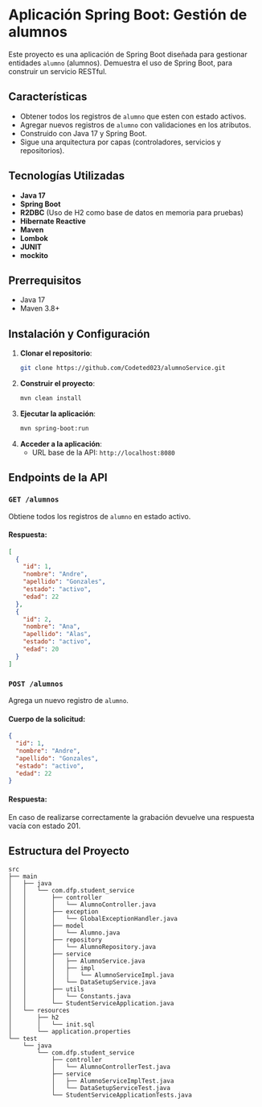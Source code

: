 # Aplicación Spring Boot: Gestión de alumnos

Este proyecto es una aplicación de Spring Boot diseñada para gestionar entidades `alumno` (alumnos). Demuestra el uso de Spring Boot, para construir un servicio RESTful.

## Características

- Obtener todos los registros de `alumno` que esten con estado activos.
- Agregar nuevos registros de `alumno` con validaciones en los atributos.
- Construido con Java 17 y Spring Boot.
- Sigue una arquitectura por capas (controladores, servicios y repositorios).

## Tecnologías Utilizadas

- **Java 17**
- **Spring Boot**
- **R2DBC** (Uso de H2 como base de datos en memoria para pruebas)
- **Hibernate Reactive**
- **Maven**
- **Lombok**
- **JUNIT**
- **mockito**

## Prerrequisitos

- Java 17
- Maven 3.8+

## Instalación y Configuración

1. **Clonar el repositorio**:
   ```bash
   git clone https://github.com/Codeted023/alumnoService.git
   ```
2. **Construir el proyecto**:
   ```bash
   mvn clean install
   ```
4. **Ejecutar la aplicación**:
   ```bash
   mvn spring-boot:run
   ```
5. **Acceder a la aplicación**:
   - URL base de la API: `http://localhost:8080`

## Endpoints de la API

### `GET /alumnos`

Obtiene todos los registros de `alumno` en estado activo.

#### Respuesta:

```json
[
  {
    "id": 1,
    "nombre": "Andre",
    "apellido": "Gonzales",
    "estado": "activo",
    "edad": 22
  },
  {
    "id": 2,
    "nombre": "Ana",
    "apellido": "Alas",
    "estado": "activo",
    "edad": 20
  }
]
```

### `POST /alumnos`

Agrega un nuevo registro de `alumno`.

#### Cuerpo de la solicitud:

```json
{
  "id": 1,
  "nombre": "Andre",
  "apellido": "Gonzales",
  "estado": "activo",
  "edad": 22
}
```

#### Respuesta:
En caso de realizarse correctamente la grabación devuelve una respuesta vacía con estado 201.

## Estructura del Proyecto

```
src
├── main
│   ├── java
│   │   └── com.dfp.student_service
│   │       ├── controller
│   │       │   └── AlumnoController.java
│   │       ├── exception
│   │       │   └── GlobalExceptionHandler.java
│   │       ├── model
│   │       │   └── Alumno.java
│   │       ├── repository
│   │       │   └── AlumnoRepository.java
│   │       ├── service
│   │       │   ├── AlumnoService.java
│   │       │   ├── impl
│   │       │   │   └── AlumnoServiceImpl.java
│   │       │   └── DataSetupService.java
│   │       ├── utils
│   │       │   └── Constants.java
│   │       └── StudentServiceApplication.java
│   └── resources
│       ├── h2
│       │   └── init.sql
│       └── application.properties
└── test
    └── java
        └── com.dfp.student_service
            ├── controller
            │   └── AlumnoControllerTest.java
            ├── service
            │   ├── AlumnoServiceImplTest.java
            │   └── DataSetupServiceTest.java
            └── StudentServiceApplicationTests.java
```